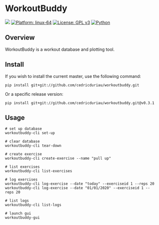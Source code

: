 # WorkoutBuddy

![](https://github.com/cedricduriau/workoutbuddy/workflows/Build/badge.svg?branch=master)
[![Platform: linux-64](https://img.shields.io/badge/Platform-linux--64-lightgrey.svg)](https://img.shields.io/badge/Platform-linux-lightgrey.svg)
[![License: GPL v3](https://img.shields.io/badge/License-GPLv3-blue.svg)](https://www.gnu.org/licenses/gpl-3.0)
[![Python](https://img.shields.io/badge/Python-2.7%20|%203.8-blue.svg)](https://img.shields.io/badge/Python-2.7%20|%203.8-blue.svg)

## Overview

WorkoutBuddy is a workout database and plotting tool.

## Install

If you wish to install the current master, use the following command:

`pip install git+git://github.com/cedricduriau/workoutbuddy.git`

Or a specific release version:

`pip install git+git://github.com/cedricduriau/workoutbuddy.git@v0.3.1`


## Usage

```
# set up database
workoutbuddy-cli set-up

# clear database
workoutbuddy-cli tear-down

# create exercise
workoutbuddy-cli create-exercise --name "pull up"

# list exercises
workoutbuddy-cli list-exercises

# log exercises
workoutbuddy-cli log-exercise --date "today" --exerciseid 1 --reps 20
workoutbuddy-cli log-exercise --date "01/01/2020" --exerciseid 1 --reps 20

# list logs
workoutbuddy-cli list-logs

# launch gui
workoutbuddy-gui
```
